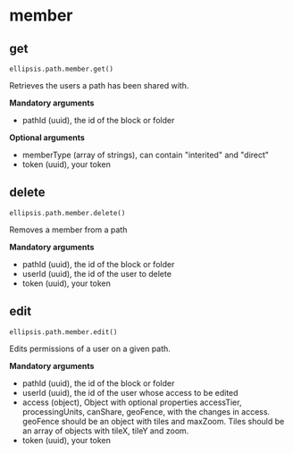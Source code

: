 # member

## get

    ellipsis.path.member.get()

Retrieves the users a path has been shared with.

**Mandatory arguments**

- pathId (uuid), the id of the block or folder

**Optional arguments**

- memberType (array of strings), can contain "interited" and "direct"
- token (uuid), your token

## delete

    ellipsis.path.member.delete()

Removes a member from a path

**Mandatory arguments**

- pathId (uuid), the id of the block or folder
- userId (uuid), the id of the user to delete
- token (uuid), your token

## edit

    ellipsis.path.member.edit()

Edits permissions of a user on a given path.

**Mandatory arguments**

- pathId (uuid), the id of the block or folder
- userId (uuid), the id of the user whose access to be edited
- access (object), Object with optional properties accessTier, processingUnits, canShare, geoFence, with the changes in access. geoFence should be an object with tiles and maxZoom. Tiles should be an array of objects with tileX, tileY and zoom.
- token (uuid), your token
